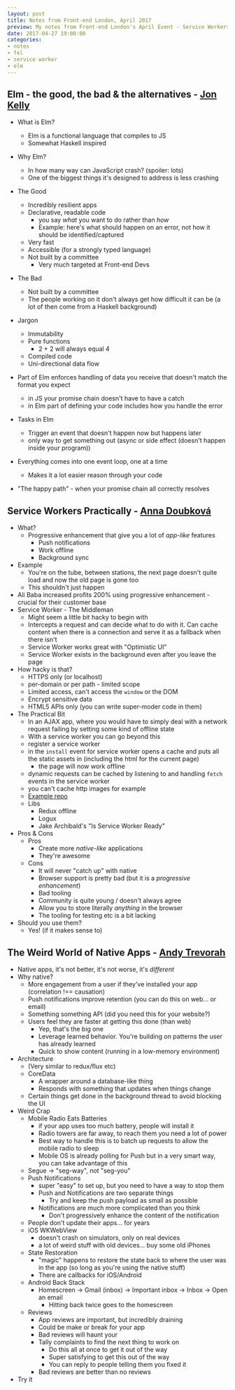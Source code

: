 ```yaml
---
layout: post
title: Notes from Front-end London, April 2017
preview: My notes from Front-end London's April Event - Service Workers Practically by Anna Doubková, Elm - the good, the bad & the alternatives by Jon Kelly, and The Weird World of Native Mobile by Andy Trevorah
date: 2017-04-27 19:00:00
categories:
- notes
- fel
- service worker
- elm
---
```


## Elm - the good, the bad & the alternatives - [Jon Kelly](http://twitter.com/jsnightowl)

- What is Elm?
	- Elm is a functional language that compiles to JS
	- Somewhat Haskell inspired
- Why Elm?
	- In how many way can JavaScript crash? (spoiler: lots)
	- One of the biggest things it's designed to address is less crashing
- The Good
	- Incredibly resilient apps
	- Declarative, readable code
		- you say *what* you want to do rather than *how*
		- Example: here's what should happen on an error, not how it should be identified/captured
	- Very fast
	- Accessible (for a strongly typed language)
	- Not built by a committee
		- Very much targeted at Front-end Devs
- The Bad
	- Not built by a committee
	- The people working on it don't always get how difficult it can be (a lot of then come from a Haskell background)
- Jargon
	- Immutability
	- Pure functions
		- 2 + 2 will always equal 4
	- Compiled code
	- Uni-directional data flow
- Part of Elm enforces handling of data you receive that doesn't match the format you expect
	- in JS your promise chain doesn't have to have a catch
	- in Elm part of defining your code includes how you handle the error
- Tasks in Elm
	- Trigger an event that doesn't happen now but happens later
	- only way to get something out (async or side effect (doesn't happen inside your program))
- Everything comes into one event loop, one at a time
	- Makes it a lot easier reason through your code

- "The happy path" - when your promise chain all correctly resolves



## Service Workers Practically - [Anna Doubková](http://twitter.com/lithinn)

- What?
	- Progressive enhancement that give you a lot of *app-like* features
		- Push notifications
		- Work offline
		- Background sync
- Example
	- You're on the tube, between stations, the next page doesn't quite load and now the old page is gone too
	- This shouldn't just happen
- Ali Baba increased profits 200% using progressive enhancement - crucial for their customer base
- Service Worker - The Middleman
	- Might seem a little bit hacky to begin with
	- Intercepts a request and can decide what to do with it. Can cache content when there is a connection and serve it as a fallback when there isn't
	- Service Worker works great with "Optimistic UI"
	- Service Worker exists in the background even after you leave the page
- How hacky is that?
	- HTTPS only (or localhost)
	- per-domain or per path - limited scope
	- Limited access, can't access the `window` or the DOM
	- Encrypt sensitive data
	- HTML5 APIs only (you can write super-moder code in them)
- The Practical Bit
	- In an AJAX app, where you would have to simply deal with a network request failing by setting some kind of offline state
	- With a service worker you can go beyond this
	- register a service worker
	- in the `install` event for service worker opens a cache and puts all the static assets in (including the html for the current page)
		- the page will now work offline
	- dynamic requests can be cached by listening to and handling `fetch` events in the service worker
	- you can't cache http images for example
	- [Example repo](http://bit.ly2pf88kn)
	- Libs
		- Redux offline
		- Logux
		- Jake Archibald's "Is Service Worker Ready"
- Pros & Cons
	- Pros
		- Create more *native-like* applications
		- They're awesome
	- Cons
		- It will never "catch up" with native
		- Browser support is pretty bad (but it is a *progressive enhancement*)
		- Bad tooling
		- Community is quite young / doesn't always agree
		- Allow you to store literally *anything* in the browser
		- The tooling for testing etc is a bit lacking
- Should you use them?
	- Yes! (if it makes sense to)



## The Weird World of Native Apps - [Andy Trevorah](http://twitter.com/trevorah)

- Native apps, it's not better, it's not worse, it's *different*
- Why native?
	- More engagement from a user if they've installed your app (correlation !== causation)
	- Push notifications improve retention (you can do this on web... or email)
	- Something something API (did you need this for your website?)
	- Users feel they are faster at getting this done (than web)
		- Yep, that's the big one
		- Leverage learned behavior. You're building on patterns the user has already learned
		- Quick to show content (running in a low-memory environment)
- Architecture
	- (Very similar to redux/flux etc)
	- CoreData
		- A wrapper around a database-like thing
		- Responds with something that updates when things change
	- Certain things get done in the background thread to avoid blocking the UI
- Weird Crap
	- Mobile Radio Eats Batteries
		- if your app uses too much battery, people will install it
		- Radio towers are far away, to reach them you need a lot of power
		- Best way to handle this is to batch up requests to allow the mobile radio to sleep
		- Mobile OS is already polling for Push but in a very smart way, you can take advantage of this
	- Segue -> "seg-way", not "seg-you"
	- Push Notifications
		- super "easy" to set up, but you need to have a way to stop them
		- Push and Notifications are two separate things
			- Try and keep the push payload as small as possible
		- Notifications are much more complicated than you think
			- Don't progressively enhance the content of the notification
	- People don't update their apps... for years
	- iOS WKWebView
		- doesn't crash on simulators, only on real devices
		- a lot of weird stuff with old devices... buy some old iPhones
	- State Restoration
		- "magic" happens to restore the state back to where the user was in the app (so long as you're using the native stuff)
		- There are callbacks for iOS/Android
	- Android Back Stack
		- Homescreen -> Gmail (inbox) -> Important inbox -> Inbox -> Open an email
			- Hitting back twice goes to the homescreen
	- Reviews
		- App reviews are important, but incredibly draining
		- Could be make or break for your app
		- Bad reviews will haunt your
		- Tally complaints to find the next thing to work on
			- Do this all at once to get it out of the way
			- Super satisfying to get this out of the way
			- You can reply to people telling them you fixed it
		- Bad reviews are better than no reviews
- Try it
